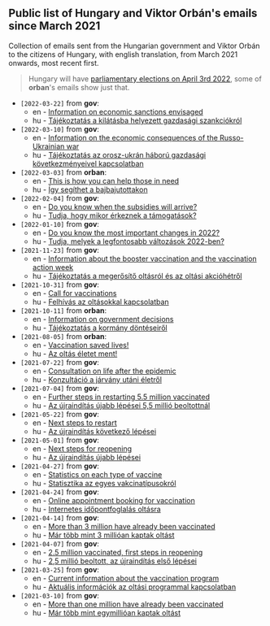 ## Public list of Hungary and Viktor Orbán's emails since March 2021
Collection of emails sent from the Hungarian government and Viktor Orbán to the citizens of Hungary, with english translation, from March 2021 onwards, most recent first.

> Hungary will have [parliamentary elections on April 3rd 2022](https://en.wikipedia.org/wiki/2022_Hungarian_parliamentary_election), some of **orban**'s emails show just that.

* `[2022-03-22]` from **gov**:
  * en - [Information on economic sanctions envisaged](en/2022-03-22.md)
  * hu - [Tájékoztatás a kilátásba helyezett gazdasági szankciókról](hu/2022-03-22.md)
* `[2022-03-10]` from **gov**:
  * en - [Information on the economic consequences of the Russo-Ukrainian war](en/2022-03-10.md)       
  * hu - [Tájékoztatás az orosz-ukrán háború gazdasági következményeivel kapcsolatban](hu/2022-03-10.md)
* `[2022-03-03]` from **orban**:
  * en - [This is how you can help those in 
need](en/2022-03-03.md)
  * hu - [Így segíthet a bajbajutottakon](hu/2022-03-03.md)
* `[2022-02-04]` from **gov**:
  * en - [Do you know when the subsidies will arrive?](en/2022-02-04.md)
  * hu - [Tudja, hogy mikor érkeznek a támogatások?](hu/2022-02-04.md)
* `[2022-01-10]` from **gov**:
  * en - [Do you know the most important changes in 2022?](en/2022-01-10.md)
  * hu - [Tudja, melyek a legfontosabb változások 2022-ben?](hu/2022-01-10.md)
* `[2021-11-23]` from **gov**:
  * en - [Information about the booster vaccination and the vaccination action week](en/2021-11-23.md)
  * hu - [Tájékoztatás a megerősítő oltásról és az oltási akcióhétről](hu/2021-11-23.md)
* `[2021-10-31]` from **gov**:
  * en - [Call for vaccinations](en/2021-10-31.md)
  * hu - [Felhívás az oltásokkal kapcsolatban](hu/2021-10-31.md) 
* `[2021-10-11]` from **orban**:
  * en - [Information on government decisions](en/2021-10-11.md)        
  * hu - [Tájékoztatás a kormány döntéseiről](hu/2021-10-11.md)
* `[2021-08-05]` from **orban**:
  * en - [Vaccination saved lives!](en/2021-08-05.md)
  * hu - [Az oltás életet ment!](hu/2021-08-05.md)
* `[2021-07-22]` from **gov**:
  * en - [Consultation on life after the epidemic](en/2021-07-22.md)    
  * hu - [Konzultáció a járvány utáni életről](hu/2021-07-22.md) 
* `[2021-07-04]` from **gov**:
  * en - [Further steps in restarting 5.5 million vaccinated](en/2021-07-04.md)
  * hu - [Az újraindítás újabb lépései 5,5 millió beoltottnál](hu/2021-07-04.md)
* `[2021-05-22]` from **gov**:
  * en - [Next steps to restart](en/2021-05-22.md)
  * hu - [Az újraindítás következő lépései](hu/2021-05-22.md)
* `[2021-05-01]` from **gov**:
  * en - [Next steps for reopening](en/2021-05-01.md)
  * hu - [Az újraindítás újabb lépései](hu/2021-05-01.md)
* `[2021-04-27]` from **gov**:
  * en - [Statistics on each type of vaccine](en/2021-04-27.md)
  * hu - [Statisztika az egyes vakcinatípusokról](hu/2021-04-27.md)
* `[2021-04-24]` from **gov**:
  * en - [Online appointment booking for vaccination](en/2021-04-24.md) 
  * hu - [Internetes időpontfoglalás oltásra](hu/2021-04-24.md)
* `[2021-04-14]` from **gov**: 
  * en - [More than 3 million have already been vaccinated](en/2021-04-14.md)
  * hu - [Már több mint 3 millióan kaptak oltást](hu/2021-04-14.md)
* `[2021-04-07]` from **gov**: 
  * en - [2.5 million vaccinated, first steps in reopening](en/2021-04-07.md)
  * hu - [2,5 millió beoltott, az újraindítás első lépései](hu/2021-04-07.md)
* `[2021-03-25]` from **gov**: 
  * en - [Current information about the vaccination program](en/2021-03-25.md)
  * hu - [Aktuális információk az oltási programmal kapcsolatban](hu/2021-03-25.md)
* `[2021-03-10]` from **gov**: 
  * en - [More than one million have already been vaccinated](en/2021-03-10.md)
  * hu - [Már több mint egymillióan kaptak oltást](hu/2021-03-10.md)


